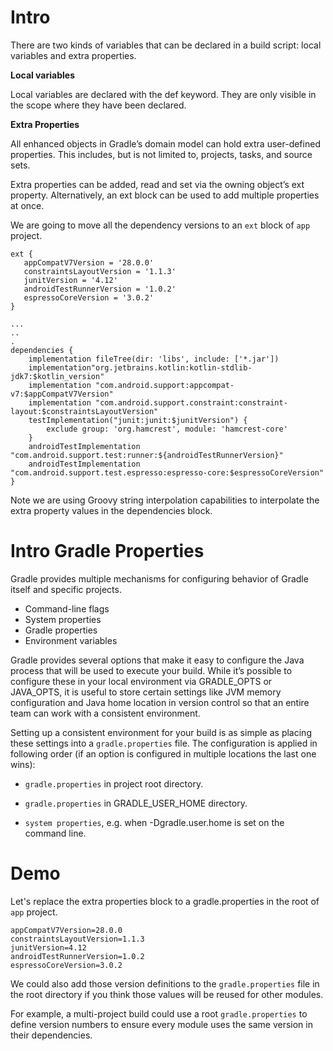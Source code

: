 <!--

OUTLINE: 
Shows how to keep your android build dry using Extra properties and gradle.properties
-->

# Intro 

<!-- Talking Head -->

There are two kinds of variables that can be declared in a build script: local variables and extra properties.

**Local variables**

Local variables are declared with the def keyword. They are only visible in the scope where they have been declared. 

**Extra Properties**

All enhanced objects in Gradle’s domain model can hold extra user-defined properties. This includes, but is not limited to, projects, tasks, and source sets.

Extra properties can be added, read and set via the owning object’s ext property. Alternatively, an ext block can be used to add multiple properties at once.

<!-- Computer Demo - Android Studio Open to starter -->

We are going to move all the dependency versions to an `ext` block of `app` project. 



    ext {
       appCompatV7Version = '28.0.0'
       constraintsLayoutVersion = '1.1.3'
       junitVersion = '4.12'
       androidTestRunnerVersion = '1.0.2'
       espressoCoreVersion = '3.0.2'
    }

    ...
    ..
    .
    dependencies {
        implementation fileTree(dir: 'libs', include: ['*.jar'])
        implementation"org.jetbrains.kotlin:kotlin-stdlib-jdk7:$kotlin_version"
        implementation "com.android.support:appcompat-v7:$appCompatV7Version"
        implementation "com.android.support.constraint:constraint-layout:$constraintsLayoutVersion"
        testImplementation("junit:junit:$junitVersion") {
            exclude group: 'org.hamcrest', module: 'hamcrest-core'
        }
        androidTestImplementation "com.android.support.test:runner:${androidTestRunnerVersion}"
        androidTestImplementation "com.android.support.test.espresso:espresso-core:$espressoCoreVersion"
    }

Note we are using Groovy string interpolation capabilities to interpolate the extra property values in the dependencies block.

# Intro Gradle Properties

Gradle provides multiple mechanisms for configuring behavior of Gradle itself and specific projects.

- Command-line flags
- System properties
- Gradle properties
- Environment variables

Gradle provides several options that make it easy to configure the Java process that will be used to execute your build. While it’s possible to configure these in your local environment via GRADLE_OPTS or JAVA_OPTS, it is useful to store certain settings like JVM memory configuration and Java home location in version control so that an entire team can work with a consistent environment.

Setting up a consistent environment for your build is as simple as placing these settings into a `gradle.properties` file. The configuration is applied in following order (if an option is configured in multiple locations the last one wins):

- `gradle.properties` in project root directory.

- `gradle.properties` in GRADLE_USER_HOME directory.

- `system properties`, e.g. when -Dgradle.user.home is set on the command line.
 
# Demo

Let's replace the extra properties block to a gradle.properties in the root of `app` project. 


    appCompatV7Version=28.0.0
    constraintsLayoutVersion=1.1.3
    junitVersion=4.12
    androidTestRunnerVersion=1.0.2
    espressoCoreVersion=3.0.2

We could also add those version definitions to the `gradle.properties` file in the root directory if you think those values will be reused for other modules. 
 
For example, a multi-project build could use a root `gradle.properties` to define version numbers to ensure every module uses the same version in their dependencies.